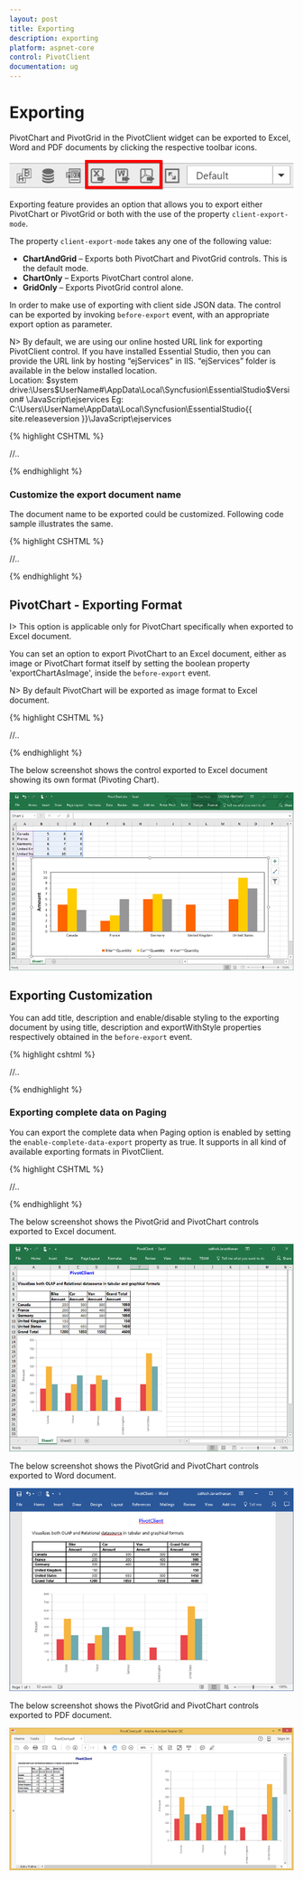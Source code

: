 ```yaml
---
layout: post
title: Exporting
description: exporting
platform: aspnet-core
control: PivotClient
documentation: ug
---
```


# Exporting

PivotChart and PivotGrid in the PivotClient widget can be exported to Excel, Word and PDF documents by clicking the respective toolbar icons.

![](Exporting_images/exporticon.png)

Exporting feature provides an option that allows you to export either PivotChart or PivotGrid or both with the use of the property `client-export-mode`. 

The property `client-export-mode` takes any one of the following value:

* **ChartAndGrid** – Exports both PivotChart and PivotGrid controls. This is the default mode.
* **ChartOnly** – Exports PivotChart control alone.
* **GridOnly** – Exports PivotGrid control alone.

In order to make use of exporting with client side JSON data. The control can be exported by invoking `before-export` event, with an appropriate export option as parameter.


N> By default, we are using our online hosted URL link for exporting PivotClient control. If you have installed Essential Studio, then you can provide the URL link by hosting “ejServices” in IIS. “ejServices” folder is available in the below installed location.  
Location:  $system drive:\Users\$UserName#\AppData\Local\Syncfusion\EssentialStudio\$Version# \JavaScript\ejservices 
Eg: C:\Users\UserName\AppData\Local\Syncfusion\EssentialStudio\{{ site.releaseversion }}\JavaScript\ejservices

{% highlight CSHTML %}

<ej-pivot-client id="PivotClient1" before-export="Export">
//..
</ej-pivot-client>

<script type="text/javascript">
    function Export(args) {
        args.url = "http://js.syncfusion.com/ejservices/api/PivotClient/Olap/Export"; //You can provide the hosted url link for exporting here.
    }
</script>

{% endhighlight %}

### Customize the export document name

The document name to be exported could be customized. Following code sample illustrates the same.

{% highlight CSHTML %}

<ej-pivot-client id="PivotClient1" before-export="Export">
//..
</ej-pivot-client>
    
<script type="text/javascript">
        function Export(args) {
            args.url = "http://js.syncfusion.com/ejservices/api/PivotClient/Olap/Export";
            args.fileName=" File name is customized here ";
        }
</script>
    
{% endhighlight %}

## PivotChart - Exporting Format

I> This option is applicable only for PivotChart specifically when exported to Excel document.

You can set an option to export PivotChart to an Excel document, either as image or PivotChart format itself by setting the boolean property 'exportChartAsImage', inside the `before-export` event.

N> By default PivotChart will be exported as image format to Excel document.

{% highlight CSHTML %}

<ej-pivot-client id="PivotClient1" before-export="Export" client-export-mode="ChartOnly">
//..
</ej-pivot-client>

<script type="text/javascript">
    function Export(args) {
        args.url = "http://js.syncfusion.com/ejservices/api/PivotClient/Olap/Export";
        args.exportChartAsImage = false; //you can set the chart format here
    }
</script>
    
{% endhighlight %}

The below screenshot shows the control exported to Excel document showing its own format (Pivoting Chart).

![](Exporting_images/Export_ExcelChartClient.png)

## Exporting Customization

You can add title, description and enable/disable styling to the exporting document by using title, description and exportWithStyle properties respectively obtained in the `before-export` event.

{% highlight cshtml %}

<ej-pivot-client id="PivotClient1" before-export="Export">
//..
</ej-pivot-client>

<script type="text/javascript">
    function Exporting(args) {
        args.url = "http://js.syncfusion.com/ejservices/api/PivotClient/Olap/Export";  
        args.url = "ExportPivotClient";
        
        //you can provide title and description here
        args.title = "PivotClient";
        args.description = "Visualizes both OLAP and Relational datasource in tabular and graphical formats";
		args.exportWithStyle = true;   // by default it sets as true. It improves performance on exporting huge data when it sets as false.
    }
</script>
    
{% endhighlight %}

### Exporting complete data on Paging

You can export the complete data when Paging option is enabled by setting the `enable-complete-data-export` property as true. It supports in all kind of available exporting formats in PivotClient.

{% highlight CSHTML %}
   
<ej-pivot-client id="PivotClient1" enable-complete-data-export="true">
//..
</ej-pivot-client>
                                           
{% endhighlight %}

The below screenshot shows the PivotGrid and PivotChart controls exported to Excel document.

![](Exporting_images/relational-excel-export.png)

The below screenshot shows the PivotGrid and PivotChart controls exported to Word document.

![](Exporting_images/relational-word-export.png)

The below screenshot shows the PivotGrid and PivotChart controls exported to PDF document.

![](Exporting_images/relational-pdf-export.png)
